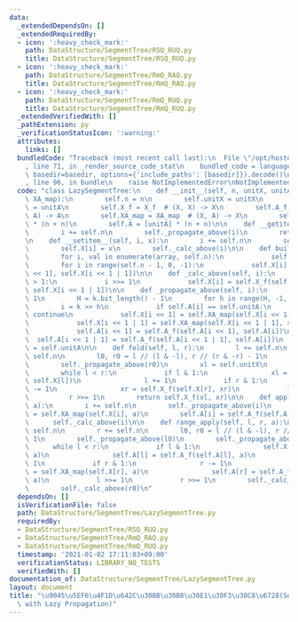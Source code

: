 ```yaml
---
data:
  _extendedDependsOn: []
  _extendedRequiredBy:
  - icon: ':heavy_check_mark:'
    path: DataStructure/SegmentTree/RSQ_RUQ.py
    title: DataStructure/SegmentTree/RSQ_RUQ.py
  - icon: ':heavy_check_mark:'
    path: DataStructure/SegmentTree/RmQ_RAQ.py
    title: DataStructure/SegmentTree/RmQ_RAQ.py
  - icon: ':heavy_check_mark:'
    path: DataStructure/SegmentTree/RmQ_RUQ.py
    title: DataStructure/SegmentTree/RmQ_RUQ.py
  _extendedVerifiedWith: []
  _pathExtension: py
  _verificationStatusIcon: ':warning:'
  attributes:
    links: []
  bundledCode: "Traceback (most recent call last):\n  File \"/opt/hostedtoolcache/Python/3.9.1/x64/lib/python3.9/site-packages/onlinejudge_verify/documentation/build.py\"\
    , line 71, in _render_source_code_stat\n    bundled_code = language.bundle(stat.path,\
    \ basedir=basedir, options={'include_paths': [basedir]}).decode()\n  File \"/opt/hostedtoolcache/Python/3.9.1/x64/lib/python3.9/site-packages/onlinejudge_verify/languages/python.py\"\
    , line 96, in bundle\n    raise NotImplementedError\nNotImplementedError\n"
  code: "class LazySegmentTree:\n    def __init__(self, n, unitX, unitA, X_f, A_f,\
    \ XA_map):\n        self.n = n\n        self.unitX = unitX\n        self.unitA\
    \ = unitA\n        self.X_f = X_f  # (X, X) -> X\n        self.A_f = A_f  # (A,\
    \ A) -> A\n        self.XA_map = XA_map  # (X, A) -> X\n        self.X = [unitX]\
    \ * (n + n)\n        self.A = [unitA] * (n + n)\n\n    def __getitem__(self, i):\n\
    \        i += self.n\n        self._propagate_above(i)\n        return self.X[i]\n\
    \n    def __setitem__(self, i, x):\n        i += self.n\n        self._propagate_above(i)\n\
    \        self.X[i] = x\n        self._calc_above(i)\n\n    def build(self, array):\n\
    \        for i, val in enumerate(array, self.n):\n            self.X[i] = val\n\
    \        for i in range(self.n - 1, 0, -1):\n            self.X[i] = self.X_f(self.X[i\
    \ << 1], self.X[i << 1 | 1])\n\n    def _calc_above(self, i):\n        while i\
    \ > 1:\n            i >>= 1\n            self.X[i] = self.X_f(self.X[i << 1],\
    \ self.X[i << 1 | 1])\n\n    def _propagate_above(self, i):\n        k = i >>\
    \ 1\n        H = k.bit_length() - 1\n        for h in range(H, -1, -1):\n    \
    \        i = k >> h\n            if self.A[i] == self.unitA:\n               \
    \ continue\n            self.X[i << 1] = self.XA_map(self.X[i << 1], self.A[i])\n\
    \            self.X[i << 1 | 1] = self.XA_map(self.X[i << 1 | 1], self.A[i])\n\
    \            self.A[i << 1] = self.A_f(self.A[i << 1], self.A[i])\n          \
    \  self.A[i << 1 | 1] = self.A_f(self.A[i << 1 | 1], self.A[i])\n            self.A[i]\
    \ = self.unitA\n\n    def fold(self, l, r):\n        l += self.n\n        r +=\
    \ self.n\n        l0, r0 = l // (l & -l), r // (r & -r) - 1\n        self._propagate_above(l0)\n\
    \        self._propagate_above(r0)\n        xl = self.unitX\n        xr = self.unitX\n\
    \        while l < r:\n            if l & 1:\n                xl = self.X_f(xl,\
    \ self.X[l])\n                l += 1\n            if r & 1:\n                r\
    \ -= 1\n                xr = self.X_f(self.X[r], xr)\n            l >>= 1\n  \
    \          r >>= 1\n        return self.X_f(xl, xr)\n\n    def apply(self, i,\
    \ a):\n        i += self.n\n        self._propagate_above(i)\n        self.X[i]\
    \ = self.XA_map(self.X[i], a)\n        self.A[i] = self.A_f(self.A[i], a)\n  \
    \      self._calc_above(i)\n\n    def range_apply(self, l, r, a):\n        l +=\
    \ self.n\n        r += self.n\n        l0, r0 = l // (l & -l), r // (r & -r) -\
    \ 1\n        self._propagate_above(l0)\n        self._propagate_above(r0)\n  \
    \      while l < r:\n            if l & 1:\n                self.X[l] = self.XA_map(self.X[l],\
    \ a)\n                self.A[l] = self.A_f(self.A[l], a)\n                l +=\
    \ 1\n            if r & 1:\n                r -= 1\n                self.X[r]\
    \ = self.XA_map(self.X[r], a)\n                self.A[r] = self.A_f(self.A[r],\
    \ a)\n            l >>= 1\n            r >>= 1\n        self._calc_above(l0)\n\
    \        self._calc_above(r0)\n"
  dependsOn: []
  isVerificationFile: false
  path: DataStructure/SegmentTree/LazySegmentTree.py
  requiredBy:
  - DataStructure/SegmentTree/RSQ_RUQ.py
  - DataStructure/SegmentTree/RmQ_RAQ.py
  - DataStructure/SegmentTree/RmQ_RUQ.py
  timestamp: '2021-01-02 17:11:03+09:00'
  verificationStatus: LIBRARY_NO_TESTS
  verifiedWith: []
documentation_of: DataStructure/SegmentTree/LazySegmentTree.py
layout: document
title: "\u9045\u5EF6\u4F1D\u642C\u30BB\u30B0\u30E1\u30F3\u30C8\u6728(Segment Tree\
  \ with Lazy Propagation)"
---
```

